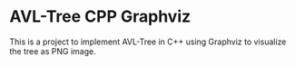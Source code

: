 # AVL-Tree CPP Graphviz
 This is a project to implement AVL-Tree in C++ using Graphviz to visualize the tree as PNG image.
